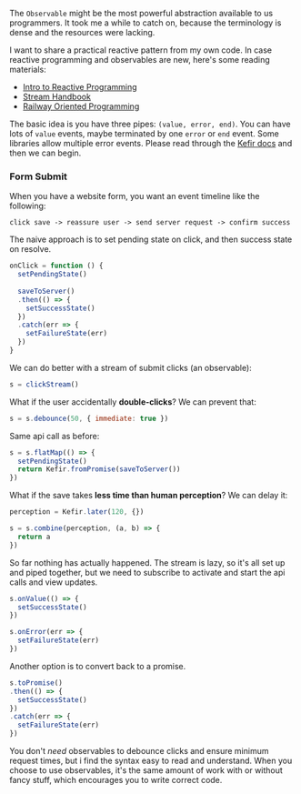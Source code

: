 The `Observable` might be the most powerful abstraction available to us programmers. It took me a while to catch on, because the terminology is dense and the resources were lacking. 

I want to share a practical reactive pattern from my own code. In case reactive programming and observables are new, here's some reading materials:

* [Intro to Reactive Programming](https://gist.github.com/staltz/868e7e9bc2a7b8c1f754)
* [Stream Handbook](https://github.com/substack/stream-handbook)
* [Railway Oriented Programming](http://fsharpforfunandprofit.com/posts/recipe-part2/)

The basic idea is you have three pipes: `(value, error, end)`. You can have lots of `value` events, maybe terminated by one `error` or `end` event. Some libraries allow multiple error events. Please read through the [Kefir docs](https://rpominov.github.io/kefir/) and then we can begin.

### Form Submit

When you have a website form, you want an event timeline like the following:

```
click save -> reassure user -> send server request -> confirm success
```

The naive approach is to set pending state on click, and then success state on resolve. 

```js
onClick = function () {
  setPendingState()
  
  saveToServer()
  .then(() => {
    setSuccessState()
  })
  .catch(err => {
    setFailureState(err)
  })
}
```

We can do better with a stream of submit clicks (an observable):

```js
s = clickStream()
```

What if the user accidentally **double-clicks**? We can prevent that:

```js
s = s.debounce(50, { immediate: true })
```

Same api call as before:

```js
s = s.flatMap(() => {
  setPendingState()
  return Kefir.fromPromise(saveToServer())
})
```

What if the save takes **less time than human perception**? We can delay it:

```js
perception = Kefir.later(120, {})

s = s.combine(perception, (a, b) => {
  return a
})
```

So far nothing has actually happened. The stream is lazy, so it's all set up and piped together, but we need to subscribe to activate and start the api calls and view updates. 

```js
s.onValue(() => {
  setSuccessState()
})

s.onError(err => {
  setFailureState(err)
})
```

Another option is to convert back to a promise. 

```js
s.toPromise()
.then(() => {
  setSuccessState()
})
.catch(err => {
  setFailureState(err)
})
```

You don't *need* observables to debounce clicks and ensure minimum request times, but i find the syntax easy to read and understand. When you choose to use observables, it's the same amount of work with or without fancy stuff, which encourages you to write correct code. 
